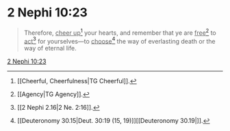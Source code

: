 # 2 Nephi 10:23

> Therefore, <u>cheer up</u>[^a] your hearts, and remember that ye are <u>free</u>[^b] to <u>act</u>[^c] for yourselves—to <u>choose</u>[^d] the way of everlasting death or the way of eternal life.

[2 Nephi 10:23](https://www.churchofjesuschrist.org/study/scriptures/bofm/2-ne/10?lang=eng&id=p23#p23)


[^a]: [[Cheerful, Cheerfulness|TG Cheerful]].  
[^b]: [[Agency|TG Agency]].  
[^c]: [[2 Nephi 2.16|2 Ne. 2:16]].  
[^d]: [[Deuteronomy 30.15|Deut. 30:19 (15, 19)]][[Deuteronomy 30.19|]].  
